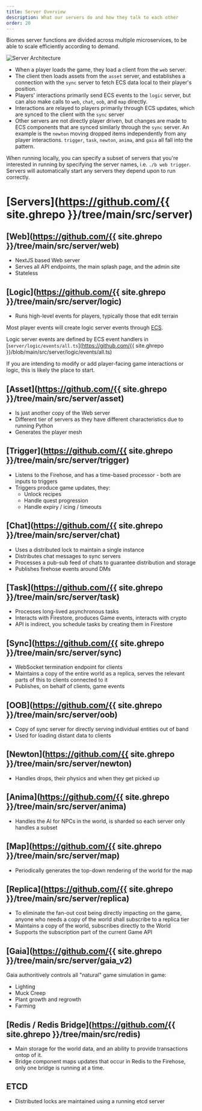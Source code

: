 ```yaml
---
title: Server Overview
description: What our servers do and how they talk to each other
order: 20
---
```


Biomes server functions are divided across multiple microservices, to be able to scale efficiently according to demand.

![Server Architecture](assets/images/biomes-server-architecture.png)

- When a player loads the game, they load a client from the `web` server.
- The client then loads assets from the `asset` server, and establishes a connection with the `sync` server to fetch ECS data local to their player's position.
- Players' interactions primarily send ECS events to the `logic` server, but can also make calls to `web`, `chat`, `oob`, and `map` directly.
- Interactions are relayed to players primarily through ECS updates, which are synced to the client with the `sync` server
- Other servers are not directly player driven, but changes are made to ECS components that are synced similarly through the `sync` server. An example is the `newton` moving dropped items independently from any player interactions. `trigger`, `task`, `newton`, `anima`, and `gaia` all fall into the pattern.

When running locally, you can specify a subset of servers that you're interested in running by specifying the server names, i.e. `./b web trigger`. Servers will automatically start any servers they depend upon to run correctly.

# [Servers](https://github.com/{{ site.ghrepo }}/tree/main/src/server)

## [Web](https://github.com/{{ site.ghrepo }}/tree/main/src/server/web)
- NextJS based Web server
- Serves all API endpoints, the main splash page, and the admin site
- Stateless

## [Logic](https://github.com/{{ site.ghrepo }}/tree/main/src/server/logic)
- Runs high-level events for players, typically those that edit terrain

Most player events will create logic server events through [ECS](ecs.md).

Logic server events are defined by ECS event handlers in [`server/logic/events/all.ts`](https://github.com/{{ site.ghrepo }}/blob/main/src/server/logic/events/all.ts)

If you are intending to modify or add player-facing game interactions or logic, this is likely the place to start.

## [Asset](https://github.com/{{ site.ghrepo }}/tree/main/src/server/asset)
- Is just another copy of the Web server
- Different tier of servers as they have different characteristics due to running Python
- Generates the player mesh

## [Trigger](https://github.com/{{ site.ghrepo }}/tree/main/src/server/trigger)
- Listens to the Firehose, and has a time-based processor - both are inputs to triggers
- Triggers produce game updates, they:
    - Unlock recipes
    - Handle quest progression
    - Handle expiry / icing / timeouts

## [Chat](https://github.com/{{ site.ghrepo }}/tree/main/src/server/chat)
- Uses a distributed lock to maintain a single instance
- Distributes chat messages to sync servers
- Processes a pub-sub feed of chats to guarantee distribution and storage
- Publishes firehose events around DMs

## [Task](https://github.com/{{ site.ghrepo }}/tree/main/src/server/task)
- Processes long-lived asynchronous tasks
- Interacts with Firestore, produces Game events, interacts with crypto
- API is indirect, you schedule tasks by creating them in Firestore

## [Sync](https://github.com/{{ site.ghrepo }}/tree/main/src/server/sync)
- WebSocket termination endpoint for clients
- Maintains a copy of the entire world as a replica, serves the relevant parts of this to clients connected to it
- Publishes, on behalf of clients, game events

## [OOB](https://github.com/{{ site.ghrepo }}/tree/main/src/server/oob)
- Copy of sync server for directly serving individual entities out of band
- Used for loading distant data to clients

## [Newton](https://github.com/{{ site.ghrepo }}/tree/main/src/server/newton)
- Handles drops, their physics and when they get picked up

## [Anima](https://github.com/{{ site.ghrepo }}/tree/main/src/server/anima)
- Handles the AI for NPCs in the world, is sharded so each server only handles a subset

## [Map](https://github.com/{{ site.ghrepo }}/tree/main/src/server/map)
- Periodically generates the top-down rendering of the world for the map

## [Replica](https://github.com/{{ site.ghrepo }}/tree/main/src/server/replica)
- To eliminate the fan-out cost being directly impacting on the game, anyone who needs a copy of the world shall subscribe to a replica tier
- Maintains a copy of the world, subscribes directly to the World
- Supports the subscription part of the current Game API

## [Gaia](https://github.com/{{ site.ghrepo }}/tree/main/src/server/gaia_v2)
Gaia authoritively controls all "natural" game simulation in game:
- Lighting
- Muck Creep
- Plant growth and regrowth
- Farming

## [Redis / Redis Bridge](https://github.com/{{ site.ghrepo }}/tree/main/src/redis)
- Main storage for the world data, and an ability to provide transactions ontop of it.
- Bridge component maps updates that occur in Redis to the Firehose, only one bridge is running at a time.

## ETCD
- Distributed locks are maintained using a running etcd server
